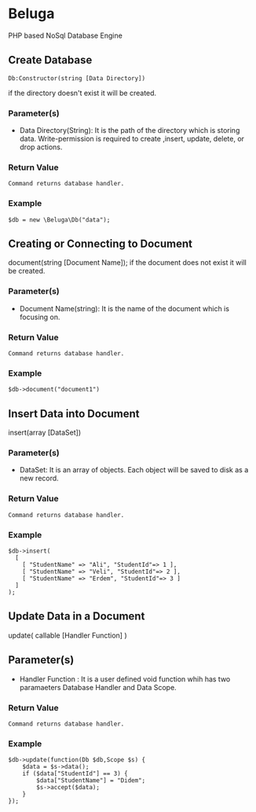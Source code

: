 # Beluga
PHP based NoSql Database Engine

## Create Database
    Db:Constructor(string [Data Directory])
if the directory doesn't exist it will be created.

### Parameter(s)
- Data Directory(String): It is the path of the directory which is storing data. Write-permission is required to create ,insert, update, delete, or drop actions.

### Return Value
    Command returns database handler.

### Example
    $db = new \Beluga\Db("data");

## Creating or Connecting to Document
document(string [Document Name]);
if the document does not exist it will be created.
### Parameter(s)
- Document Name(string): It is the name of the document which is focusing on.

### Return Value
    Command returns database handler.

### Example
    $db->document("document1")
    
## Insert Data into Document
insert(array [DataSet])
### Parameter(s)
- DataSet: It is an array of objects. Each object will be saved to disk as a new record.

### Return Value 
    Command returns database handler.

### Example
    $db->insert(
      [
        [ "StudentName" => "Ali", "StudentId"=> 1 ],
        [ "StudentName" => "Veli", "StudentId"=> 2 ],
        [ "StudentName" => "Erdem", "StudentId"=> 3 ]
      ]  
    );

## Update Data in a Document
update( callable [Handler Function] )

## Parameter(s)
- Handler Function : It is a user defined void function whih has two paramaeters Database Handler and Data Scope.   

### Return Value 
    Command returns database handler.

### Example
    $db->update(function(Db $db,Scope $s) {
        $data = $s->data();
        if ($data["StudentId"] == 3) {
            $data["StudentName"] = "Didem";
            $s->accept($data);
        }
    });